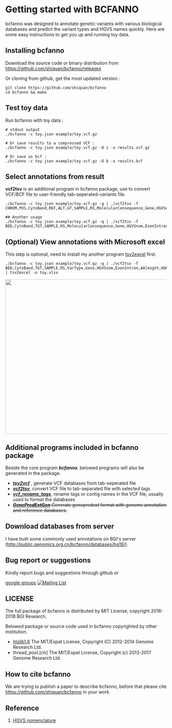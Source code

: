 
Getting started with BCFANNO
================

bcfanno was designed to annotate genetic variants with various biological databases and predict the variant types and HGVS names quickly. 
Here are some easy instructions to get you up and running toy data.

## Installing bcfanno

Download the source code or binary distribution from https://github.com/shiquan/bcfanno/releases

Or cloning from github, get the most updated version :
```
git clone https://github.com/shiquan/bcfanno
cd bcfanno && make
```

## Test toy data

Run bcfanno with toy data :

```
# stdout output
./bcfanno -c toy.json example/toy.vcf.gz

# Or save results to a compressed VCF :
./bcfanno -c toy.json example/toy.vcf.gz -O z -o results.vcf.gz

# Or save as bcf :
./bcfanno -c toy.json example/toy.vcf.gz -O b -o results.bcf
```

## Select annotations from result
**vcf2tsv** is an additional program in bcfanno package, use to convert VCF/BCF file to user-friendly tab-seperated-variants file.
```
./bcfanno -c toy.json example/toy.vcf.gz -q | ./vcf2tsv -f CHROM,POS,CytoBand,REF,ALT,GT,SAMPLE,RS,MolecularConsequence,Gene,HGVSnom,ExonIntron,AAlength,HGMD_disease,HGMD_tag,HGMD_pmid

## Another usage
./bcfanno -c toy.json example/toy.vcf.gz -q | ./vcf2tsv -f BED,CytoBand,TGT,SAMPLE,RS,MolecularConsequence,Gene,HGVSnom,ExonIntron,AAlength,HGMD_disease,HGMD_tag,HGMD_pmid
```

## (Optional) View annotations with Microsoft excel
This step is optional, need to install my another program [tsv2excel](https://github.com/shiquan/tsv2excel) first.
```
./bcfanno -c toy.json example/toy.vcf.gz -q | ./vcf2tsv -f BED,CytoBand,TGT,SAMPLE,RS,VarType,Gene,HGVSnom,ExonIntron,AAlength,HGMD_disease,HGMD_tag,HGMD_pmid | tsv2excel -o toy.xlsx
```
<img src="https://raw.githubusercontent.com/shiquan/bcfanno/master/Documentation/toy_anno.png" width="805" height="483" />

## Additional programs included in bcfanno package

Beside the core program ***bcfanno***, belowed programs will also be generated in the package.

* [***tsv2vcf***]() ,  generate VCF databases from tab-seperated file
* [***vcf2tsv***](), convert VCF file to tab-separated file with selected tags
* [***vcf_rename_tags***](), rename tags or contig names in the VCF file, usually used to format the databases
* ~~[***GenePredExtGen***]() Generate genepredext format with genome annotation and reference databases.~~


## Download databases from server
I have built some commonly used annotations on BGI's server (http://public.genomics.org.cn/bcfanno/databases/hg19/). 


## Bug report or suggestions

Kindly report bugs and suggestions through github or

 [google groups](https://groups.google.com/forum/#!forum/bcfanno) [![Mailing List](http://www.google.com/images/icons/product/groups-32.png)](https://groups.google.com/forum/#!forum/bcfanno)



## LICENSE
The full package of bcfanno is distributed by MIT License, copyright 2016-2018 BGI Research.

Belowed package or source code used in bcfanno copyrighted by other institution.
- [htslib1.6](www.htslib.org)  The MIT/Expat License, Copyright (C) 2012-2014 Genome Research Ltd.
- thread_pool.[ch] The MIT/Expat License, Copyright (c) 2013-2017 Genome Research Ltd.

## How to cite bcfanno

We are trying to publish a paper to describe bcfanno, before that please cite https://github.com/shiquan/bcfanno in your work.


## Reference
1. [HGVS nomenclature](http://varnomen.hgvs.org/)

